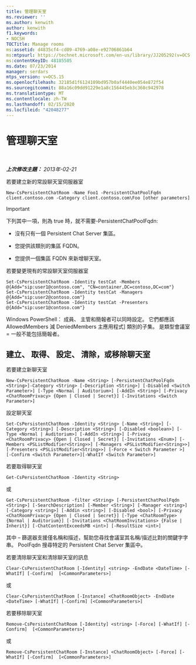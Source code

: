 ```yaml
---
title: 管理聊天室
ms.reviewer: ''
ms.author: kenwith
author: kenwith
f1.keywords:
- NOCSH
TOCTitle: Manage rooms
ms:assetid: d4835cf4-cd09-4769-a08e-e92706861b64
ms:mtpsurl: https://technet.microsoft.com/en-us/library/JJ205292(v=OCS.15)
ms:contentKeyID: 48185505
ms.date: 07/23/2014
manager: serdars
mtps_version: v=OCS.15
ms.openlocfilehash: 32185d1f6124109bd957b0af4440ee054e872f54
ms.sourcegitcommit: 88a16c09dd91229e1a8c156445eb3c360c942978
ms.translationtype: MT
ms.contentlocale: zh-TW
ms.lasthandoff: 02/15/2020
ms.locfileid: "42048277"
---
```

<div data-xmlns="http://www.w3.org/1999/xhtml">

<div class="topic" data-xmlns="http://www.w3.org/1999/xhtml" data-msxsl="urn:schemas-microsoft-com:xslt" data-cs="http://msdn.microsoft.com/">

<div data-asp="http://msdn2.microsoft.com/asp">

# <a name="manage-rooms"></a>管理聊天室

</div>

<div id="mainSection">

<div id="mainBody">

<span> </span>

_**上次修改主題：** 2013年-02-21_

若要建立新的常設聊天室伺服器室

    New-CsPersistentChatRoom -Name Foo1 -PersistentChatPoolFqdn client.contoso.com -Category client.contoso.com\Foo [other parameters]

<div>


> [!IMPORTANT]  
> 下列其中一項，則為 true 時，就不需要-PersistentChatPoolFqdn: 
> <UL>
> <LI>
> <P>沒有只有一個 Persistent Chat Server 集區。</P>
> <LI>
> <P>您提供該類別的集區 FQDN。</P>
> <LI>
> <P>您提供一個集區 FQDN 來新增聊天室。</P></LI></UL>



</div>

若要變更現有的常設聊天室伺服器室

    Set-CsPersistentChatRoom -Identity testCat -Members @{Add="sip:user1@contoso.com", "CN=container,DC=contoso,DC=com"}
    Set-CsPersistentChatRoom -Identity testCat -Managers @{Add="sip:user2@contoso.com"}
    Set-CsPersistentChatRoom -Identity testCat -Presenters @{Add="sip:user1@contoso.com"}

Windows PowerShell： 成員、 主管和簡報者可以同時設定。 它們都應該 AllowedMembers 減 DeniedMembers 主應用程式] 類別的子集。 是類型會議室 = 一般不能包括簡報者。

<div>

## <a name="create-get-set-clear-or-remove-a-room"></a>建立、 取得、 設定、 清除，或移除聊天室

若要建立新聊天室

    New-CsPersistentChatRoom -Name <String> [-PersistentChatPoolFqdn <String>]-Category <String> [-Description <String>] [-Disabled <Switch Parameter>] [-Type <Normal | Auditorium>] [-AddIn <String>] [-Privacy <ChatRoomPrivacy> {Open | Closed | Secret}] [-Invitations <Switch Parameter>]

設定聊天室

    Set-CsPersistentChatRoom -Identity <String> [-Name <String>] [-Category <String>] [-Description <String>] [-Disabled <boolean>] [-Type <Normal | Auditorium>] [-AddIn <String>] [-Privacy <ChatRoomPrivacy> {Open | Closed | Secret}] [-Invitations <Enum>] [-Members <PSListModifier<String>>] [-Managers <PSListModifier<String>>] [-Presenters <PSListModifier<String>>] [-Force < Switch Parameter >] [-Confirm <Switch Parameter>][-WhatIf <Switch Parameter>]

若要取得聊天室

    Get-CsPersistentChatRoom -Identity <String>

或

    Get-CsPersistentChatRoom -filter <String> [-PersistentChatPoolFqdn <String>] [-SearchDescription] [-Member <String>] [-Manager <string>] [-Category <string>] [-Addin <string>] [-Disabled <bool>] [-Privacy <ChatRoomPrivacy> {Open | Closed | Secret}] [-Type <ChatRoomType> {Normal | Auditorium}] [-Invitations <ChatRoomInvitations> {False | Inherit}] [-ChatContentExceedsMB <int>] [-ResultSize <int>]

其中 – 篩選器支援僅名稱和描述，幫助您尋找會議室其名稱/描述比對的關鍵字字串。 PoolFqdn 搜尋特定的 Persistent Chat Server 集區中。

若要清除聊天室和清除聊天室的訊息

    Clear-CsPersistentChatRoom [-Identity] <string> -EndDate <DateTime> [-WhatIf] [-Confirm]  [<CommonParameters>]

或

    Clear-CsPersistentChatRoom [-Instance] <ChatRoomObject> -EndDate <DateTime> [-WhatIf] [-Confirm] [<CommonParameters>]

若要移除聊天室

    Remove-CsPersistentChatRoom [-Identity] <string> [-Force] [-WhatIf] [-Confirm]  [<CommonParameters>]

或

    Remove-CsPersistentChatRoom [-Instance] <ChatRoomObject> [-Force] [-WhatIf] [-Confirm]  [<CommonParameters>]

</div>

</div>

<span> </span>

</div>

</div>

</div>

